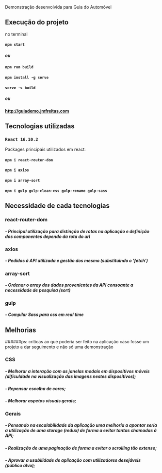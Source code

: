 Demonstração desenvolvida para Guia do Automóvel

## Execução do projeto

no terminal
#### `npm start` 
##### ou
#### `npm run build`
#### `npm install -g serve`
#### `serve -s build`
##### ou 
#### http://guiademo.jmfreitas.com


## Tecnologias utilizadas

### `React 16.10.2`
Packages principais utilizados em react:

#### `npm i react-router-dom`
#### `npm i axios`
#### `npm i array-sort`
#### `npm i gulp gulp-clean-css gulp-rename gulp-sass`

## Necessidade de cada tecnologias

### react-router-dom

##### - Principal utilização para distinção de rotas na aplicação e definição dos componentes dependo da rota do url

### axios

##### - Pedidos à API utilizada e gestão dos mesmo (substituindo o 'fetch')

### array-sort

##### - Ordenar o array dos dados provenientes da API consoante a necessidade de pesquisa (sort)

### gulp

##### - Compilar Sass para css em real time

## Melhorias 

######ps: críticas  ao que poderia ser feito na aplicação caso fosse um projeto a dar seguimento e não só uma demonstração

### CSS

##### - Melhorar a interação com as janelas modais em dispositivos móveis (dificuldade na visualização das imagens nestes dispositivos);

##### - Repensar escolha de cores;

##### - Melhorar aspetos visuais gerais;

### Gerais

##### - Pensando na escalabilidade da aplicação uma melhoria a apontar seria a utilização de uma storage (redux) de forma a evitar tantas chamadas à API;

##### - Realização de uma paginação de forma a evitar o scrolling tão extenso;

##### - Aprovar a usabilidade de aplicação com utilizadores desejáveis (público alvo);